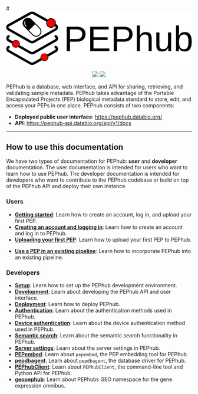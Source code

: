 #<img src="img/pephub_logo_big.svg" class="img-header">

<p align="center">
<a href="https://pep.databio.org" alt="PEP compatible"><img src="https://pepkit.github.io/img/PEP-compatible-green.svg"/></a>
<a href="https://github.com/pepkit/pephub" alt="GitHub source code"><img src="https://img.shields.io/badge/source-github-354a75?logo=github"/></a>
</p>



PEPhub is a database, web interface, and API for sharing, retrieving, and validating sample metadata. PEPhub takes advantage of the Portable Encapsulated Projects (PEP) biological metadata standard to store, edit, and access your PEPs in one place. PEPhub consists of two components:

- **Deployed public user interface**: <a href="https://pephub.databio.org/" target="_blank">https://pephub.databio.org/</a>
- **API**: <a href="https://pephub-api.databio.org/api/v1/docs" target="_blank">https://pephub-api.databio.org/api/v1/docs</a>

----


## How to use this documentation
We have two types of documentation for PEPhub: **user** and **developer** documentation. The user documentation is intended for users who want to learn how to use PEPhub. The developer documentation is intended for developers who want to contribute to the PEPhub codebase or build on top of the PEPhub API and deploy their own instance.

### Users
- **[Getting started](user/getting-started.md)**: Learn how to create an account, log in, and upload your first PEP.
- **[Creating an account and logging in](user/accounts.md)**: Learn how to create an account and log in to PEPhub.
- **[Uploading your first PEP](user/uploading.md)**: Learn how to upload your first PEP to PEPhub.
<!-- - **[Editing a PEP](user/editing.md)**: Learn how to edit a PEP in PEPhub.
- **[Sharing your PEP](user/sharing.md)**: Learn how to share your PEP via the PEPhub API. -->
- **[Use a PEP in an existing pipeline](user/pipelines.md)**: Learn how to incorporate PEPhub into an existing pipeline.
<!-- - **[Validating PEPs](user/validation.md)**: Learn how to validate PEPs in PEPhub.
- **[Version control](user/version-control.md)**: Learn how to use version control in PEPhub.
- **[Semantic search](user/semantic-search.md)**: Learn how to use the semantic search functionality in PEPhub.
- **[Building POPs](user/pops.md)**: Learn how to build a PEP of PEPs (POP) in PEPhub. -->

### Developers
- **[Setup](developer/organization.md)**: Learn how to set up the PEPhub development environment.
- **[Development](developer/api.md)**: Learn about developing the PEPhub API and user interface.
- **[Deployment](developer/deployment.md)**: Learn how to deploy PEPhub.
- **[Authentication](developer/authentication.md)**: Learn about the authentication methods used in PEPhub.
- **[Device authentication](developer/authentication-device.md)**: Learn about the device authentication method used in PEPhub.
- **[Semantic search](developer/semantic-search.md)**: Learn about the semantic search functionality in PEPhub.
- **[Server settings](developer/server-settings.md)**: Learn about the server settings in PEPhub.
- **[PEPembed](developer/pepembed/README.md)**: Learn about `pepembed`, the PEP embedding tool for PEPhub.
- **[pepdbagent](developer/pepdbagent/README.md)**: Learn about `pepdbagent`, the database driver for PEPhub.
- **[PEPhubClient](developer/pephubclient/README.md)**: Learn about `PEPhubClient`, the command-line tool and Python API for PEPhub.
- **[geopephub](developer/geopephub/README.md)**: Learn about PEPhubs GEO namespace for the gene expression omnibus.
